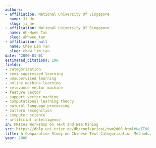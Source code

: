 ```yaml
---
authors:
- affiliation: National University Of Singapore
  name: Ji He
  slug: ji_he
- affiliation: National University Of Singapore
  name: Ah-Hwee Tan
  slug: ahhwee_tan
- affiliation: null
  name: Chew Lim Tan
  slug: chew_lim_tan
date: '2000-01-01'
estimated_citations: 106
fields:
- categorization
- semi supervised learning
- unsupervised learning
- online machine learning
- relevance vector machine
- feature vector
- support vector machine
- computational learning theory
- natural language processing
- pattern recognition
- computer science
- artificial intelligence
in: PRICAI Workshop on Text and Web Mining
src: https://dblp.uni-trier.de/db/conf/pricai/twm2000.html#HeTT00
title: A Comparative Study on Chinese Text Categorization Methods.
year: 2000
---
```

